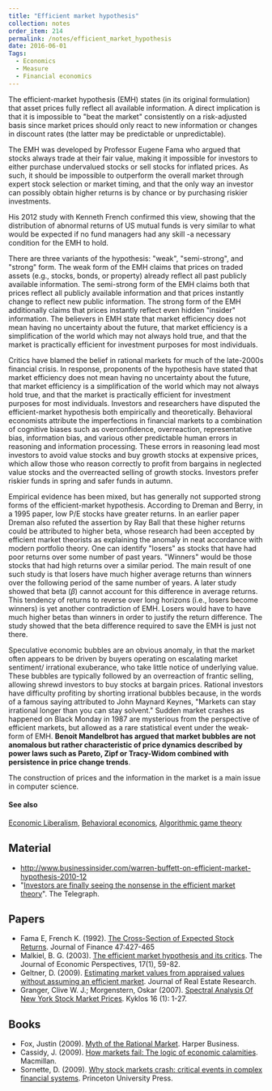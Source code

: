 ```yaml
---
title: "Efficient market hypothesis"
collection: notes
order_item: 214
permalink: /notes/efficient_market_hypothesis
date: 2016-06-01
Tags:
  - Economics
  - Measure
  - Financial economics
---
```


The efficient-market hypothesis (EMH) states (in its original formulation) that asset prices fully reflect all available information. A direct implication is that it is impossible to "beat the market" consistently on a risk-adjusted basis since market prices should only react to new information or changes in discount rates (the latter may be predictable or unpredictable).

The EMH was developed by Professor Eugene Fama who argued that stocks always trade at their fair value, making it impossible for investors to either purchase undervalued stocks or sell stocks for inflated prices. As such, it should be impossible to outperform the overall market through expert stock selection or market timing, and that the only way an investor can possibly obtain higher returns is by chance or by purchasing riskier investments.

His 2012 study with Kenneth French confirmed this view, showing that the distribution of abnormal returns of US mutual funds is very similar to what would be expected if no fund managers had any skill -a necessary condition for the EMH to hold.

There are three variants of the hypothesis: "weak", "semi-strong", and "strong" form. The weak form of the EMH claims that prices on traded assets (e.g., stocks, bonds, or property) already reflect all past publicly available information. The semi-strong form of the EMH claims both that prices reflect all publicly available information and that prices instantly change to reflect new public information. The strong form of the EMH additionally claims that prices instantly reflect even hidden "insider" information.
The believers in EMH state that market efficiency does not mean having no uncertainty about the future, that market efficiency is a simplification of the world which may not always hold true, and that the market is practically efficient for investment purposes for most individuals.

Critics have blamed the belief in rational markets for much of the late-2000s financial crisis. In response, proponents of the hypothesis have stated that market efficiency does not mean having no uncertainty about the future, that market efficiency is a simplification of the world which may not always hold true, and that the market is practically efficient for investment purposes for most individuals. Investors and researchers have disputed the efficient-market hypothesis both empirically and theoretically. Behavioral economists attribute the imperfections in financial markets to a combination of cognitive biases such as overconfidence, overreaction, representative bias, information bias, and various other predictable human errors in reasoning and information processing. These errors in reasoning lead most investors to avoid value stocks and buy growth stocks at expensive prices, which allow those who reason correctly to profit from bargains in neglected value stocks and the overreacted selling of growth stocks. Investors prefer riskier funds in spring and safer funds in autumn.

Empirical evidence has been mixed, but has generally not supported strong forms of the efficient-market hypothesis. According to Dreman and Berry, in a 1995 paper, low P/E stocks have greater returns. In an earlier paper Dreman also refuted the assertion by Ray Ball that these higher returns could be attributed to higher beta, whose research had been accepted by efficient market theorists as explaining the anomaly in neat accordance with modern portfolio theory.
One can identify "losers" as stocks that have had poor returns over some number of past years. "Winners" would be those stocks that had high returns over a similar period. The main result of one such study is that losers have much higher average returns than winners over the following period of the same number of years. A later study showed that beta ($\beta$) cannot account for this difference in average returns. This tendency of returns to reverse over long horizons (i.e., losers become winners) is yet another contradiction of EMH. Losers would have to have much higher betas than winners in order to justify the return difference. The study showed that the beta difference required to save the EMH is just not there.

Speculative economic bubbles are an obvious anomaly, in that the market often appears to be driven by buyers operating on escalating market sentiment/ irrational exuberance, who take little notice of underlying value. These bubbles are typically followed by an overreaction of frantic selling, allowing shrewd investors to buy stocks at bargain prices. Rational investors have difficulty profiting by shorting irrational bubbles because, in the words of a famous saying attributed to John Maynard Keynes, "Markets can stay irrational longer than you can stay solvent." Sudden market crashes as happened on Black Monday in 1987 are mysterious from the perspective of efficient markets, but allowed as a rare statistical event under the weak-form of EMH. **Benoit Mandelbrot has argued that market bubbles are not anomalous but rather characteristic of price dynamics described by power laws such as Pareto, Zipf or Tracy-Widom combined with persistence in price change trends**.

The construction of prices and the information in the market is a main issue in computer science.


#### See also
[Economic Liberalism](/notes/economic_liberalism), [Behavioral economics](/notes/behavioral_economics), [Algorithmic game theory](/notes/algorithmic_game_theory)


## Material
* http://www.businessinsider.com/warren-buffett-on-efficient-market-hypothesis-2010-12
* "[Investors are finally seeing the nonsense in the efficient market theory](http://www.telegraph.co.uk/finance/comment/tom-stevenson/5562355/Investors-are-finally-seeing-the-nonsense-in-the-efficient-market-theory.html)". The Telegraph.


## Papers
* Fama E, French K. (1992). [The Cross-Section of Expected Stock Returns](http://home.cerge-ei.cz/petrz/GDN/Fama_French_92.pdf). Journal of Finance 47:427-465
* Malkiel, B. G. (2003). [The efficient market hypothesis and its critics](http://www.vixek.com/Efficient%20Market%20Hypothesis%20and%20its%20Critics%20-%20Malkiel.pdf). The Journal of Economic Perspectives, 17(1), 59-82.
* Geltner, D. (2009). [Estimating market values from appraised values without assuming an efficient market](http://www.grbestpractices.org/sites/grbestpractices.org/files/Estimating%20market%20values%20from%20appraised%20values%20without%20assuming%20an%20efficient%20market.pdf). Journal of Real Estate Research.
* Granger, Clive W. J.; Morgenstern, Oskar (2007). [Spectral Analysis Of New York Stock Market Prices](http://www.princeton.edu/~erp/ERParchives/archivepdfs/M45.pdf). Kyklos 16 (1): 1-27.


## Books
* Fox, Justin (2009). [Myth of the Rational Market](https://www.goodreads.com/book/show/4749235-the-myth-of-the-rational-market). Harper Business.
* Cassidy, J. (2009). [How markets fail: The logic of economic calamities](https://www.goodreads.com/book/show/6691186-how-markets-fail). Macmillan.
* Sornette, D. (2009). [Why stock markets crash: critical events in complex financial systems](https://www.goodreads.com/book/show/2603057-why-stock-markets-crash). Princeton University Press.


